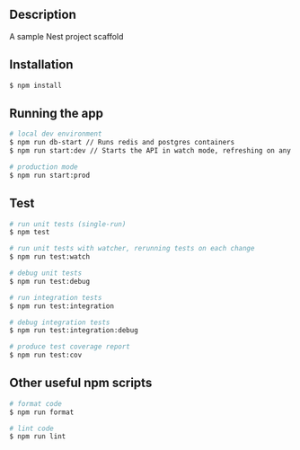 ## Description

A sample Nest project scaffold

## Installation

```bash
$ npm install
```

## Running the app

```bash
# local dev environment
$ npm run db-start // Runs redis and postgres containers
$ npm run start:dev // Starts the API in watch mode, refreshing on any file changes

# production mode
$ npm run start:prod
```

## Test

```bash
# run unit tests (single-run)
$ npm test

# run unit tests with watcher, rerunning tests on each change
$ npm run test:watch

# debug unit tests
$ npm run test:debug

# run integration tests
$ npm run test:integration

# debug integration tests
$ npm run test:integration:debug

# produce test coverage report
$ npm run test:cov
```

## Other useful npm scripts

```bash
# format code
$ npm run format

# lint code
$ npm run lint
```

